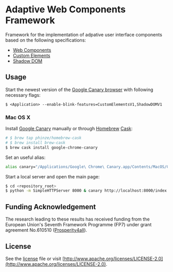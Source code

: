 # Adaptive Web Components Framework

Framework for the implementation of adpative user interface components based on
the following specifications:

- [Web Components](https://www.w3.org/TR/components-intro/)
- [Custom Elements](https://www.w3.org/TR/custom-elements/)
- [Shadow DOM](https://www.w3.org/TR/shadow-dom/)


## Usage

Start the newest version of the [Google Canary browser](https://www.google.de/chrome/browser/canary.html) with following necessary flags:

```
$ <Application> --enable-blink-features=CustomElementsV1,ShadowDOMV1
```

### Mac OS X

Install [Google Canary](https://www.google.de/chrome/browser/canary.html) manually or through [Homebrew](http://brew.sh/) [Cask](https://caskroom.github.io/):

```bash
# $ brew tap phinze/homebrew-cask
# $ brew install brew-cask
$ brew cask install google-chrome-canary
```

Set an useful alias:

```bash
alias canary="/Applications/Google\ Chrome\ Canary.app/Contents/MacOS/Google\ Chrome\ Canary --enable-blink-features=CustomElementsV1,ShadowDOMV1"
```

Start a local server and open the main page:

```bash
$ cd <repository_root>
$ python -m SimpleHTTPServer 8000 & canary http://localhost:8000/index.html
```


## Funding Acknowledgement

The research leading to these results has received funding from the European
Union's Seventh Framework Programme (FP7) under grant agreement No.610510
([Prosperity4all](http://www.prosperity4all.eu/)).


## License

See the [license](LICENSE.txt) file or visit [http://www.apache.org/licenses/LICENSE-2.0](http://www.apache.org/licenses/LICENSE-2.0).
